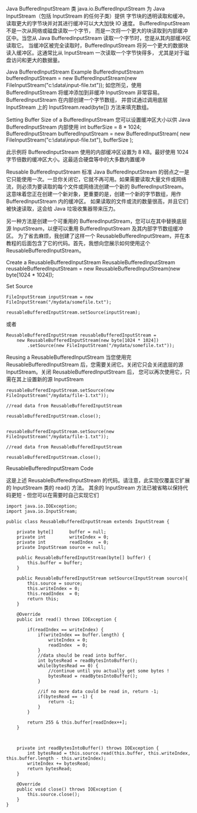 Java BufferedInputStream 类 java.io.BufferedInputStream 为 Java InputStream（包括 InputStream 的任何子类）提供
字节块的透明读取和缓冲。读取更大的字节块并对其进行缓冲可以大大加快 IO 速度。 BufferedInputStream 不是一次从网络或磁盘读取一个字节，
而是一次将一个更大的块读取到内部缓冲区中。当您从 Java BufferedInputStream 读取一个字节时，您是从其内部缓冲区读取它。
当缓冲区被完全读取时，BufferedInputStream 将另一个更大的数据块读入缓冲区。这通常比从 InputStream 一次读取一个字节快得多，
尤其是对于磁盘访问和更大的数据量。


Java BufferedInputStream Example
BufferedInputStream bufferedInputStream = new BufferedInputStream(new FileInputStream("c:\\data\\input-file.txt"));
如您所见，使用 BufferedInputStream 将缓冲添加到非缓冲 InputStream 非常容易。 BufferedInputStream 在内部创建一个字节数组，
并尝试通过调用底层 InputStream 上的 InputStream.read(byte[]) 方法来填充数组。

Setting Buffer Size of a BufferedInputStream
您可以设置缓冲区大小以供 Java BufferedInputStream 内部使用
int bufferSize = 8 * 1024;
BufferedInputStream bufferedInputStream = new BufferedInputStream(
                      new FileInputStream("c:\\data\\input-file.txt"),
                      bufferSize
    );
    
此示例将 BufferedInputStream 使用的内部缓冲区设置为 8 KB。最好使用 1024 字节倍数的缓冲区大小。这最适合硬盘等中的大多数内置缓冲




Reusable BufferedInputStream
标准 Java BufferedInputStream 的弱点之一是它只能使用一次。一旦你关闭它，它就不再可用。如果需要读取大量文件或网络流，则必须为要读取的每个文件或网络流创建一个新的 
BufferedInputStream。这意味着您正在创建一个新对象，更重要的是，创建一个新的字节数组，用作 BufferedInputStream 内的缓冲区。
如果读取的文件或流的数量很高，并且它们被快速读取，这会给 Java 垃圾收集器带来压力。

另一种方法是创建一个可重用的 BufferedInputStream，您可以在其中替换底层源 InputStream，以便可以重用 BufferedInputStream 及其内部字节数组缓冲区。
为了省去麻烦，我创建了这样一个 ReusableBufferedInputStream，并在本教程的后面包含了它的代码。首先，我想向您展示如何使用这个
 ReusableBufferedInputStream。

Create a ReusableBufferedInputStream
ReusableBufferedInputStream reusableBufferedInputStream =
    new ReusableBufferedInputStream(new byte[1024 * 1024]);
    
     
Set Source
```
FileInputStream inputStream = new FileInputStream("/mydata/somefile.txt");

reusableBufferedInputStream.setSource(inputStream);
```
或者
```
ReusableBufferedInputStream reusableBufferedInputStream =
    new ReusableBufferedInputStream(new byte[1024 * 1024])
        .setSource(new FileInputStream("/mydata/somefile.txt"));
```


Reusing a ReusableBufferedInputStream
当您使用完 ReusableBufferedInputStream 后，您需要关闭它。关闭它只会关闭底层的源 InputStream。关闭 ReusableBufferedInputStream 后，
您可以再次使用它，只需在其上设置新的源 InputStream
```
reusableBufferedInputStream.setSource(new FileInputStream("/mydata/file-1.txt"));

//read data from ReusableBufferedInputStream

reusableBufferedInputStream.close();


reusableBufferedInputStream.setSource(new FileInputStream("/mydata/file-1.txt"));

//read data from ReusableBufferedInputStream

reusableBufferedInputStream.close();
```


ReusableBufferedInputStream Code

这是上述 ReusableBufferedInputStream 的代码。请注意，此实现仅覆盖它扩展的 InputStream 类的 read() 方法。
其余的 InputStream 方法已被省略以保持代码更短 - 但您可以在需要时自己实现它们

```
import java.io.IOException;
import java.io.InputStream;

public class ReusableBufferedInputStream extends InputStream {

    private byte[]      buffer = null;
    private int         writeIndex = 0;
    private int         readIndex  = 0;
    private InputStream source = null;

    public ReusableBufferedInputStream(byte[] buffer) {
        this.buffer = buffer;
    }

    public ReusableBufferedInputStream setSource(InputStream source){
        this.source = source;
        this.writeIndex = 0;
        this.readIndex  = 0;
        return this;
    }

    @Override
    public int read() throws IOException {

        if(readIndex == writeIndex) {
            if(writeIndex == buffer.length) {
                writeIndex = 0;
                readIndex  = 0;
            }
            //data should be read into buffer.
            int bytesRead = readBytesIntoBuffer();
            while(bytesRead == 0) {
                //continue until you actually get some bytes !
                bytesRead = readBytesIntoBuffer();
            }

            //if no more data could be read in, return -1;
            if(bytesRead == -1) {
                return -1;
            }
        }

        return 255 & this.buffer[readIndex++];
    }



    private int readBytesIntoBuffer() throws IOException {
        int bytesRead = this.source.read(this.buffer, this.writeIndex, this.buffer.length - this.writeIndex);
        writeIndex += bytesRead;
        return bytesRead;
    }

    @Override
    public void close() throws IOException {
        this.source.close();
    }
}
```